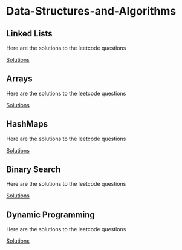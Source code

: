 # Data-Structures-and-Algorithms

## Linked Lists
Here are the solutions to the leetcode questions


[Solutions](https://github.com/Pragni24/Data-Structures-and-Algorithms/tree/main/Linked%20Lists)


## Arrays
Here are the solutions to the leetcode questions


[Solutions](https://github.com/Pragni24/Data-Structures-and-Algorithms/tree/main/Arrays)


## HashMaps
Here are the solutions to the leetcode questions


[Solutions](https://github.com/Pragni24/Data-Structures-and-Algorithms/tree/main/HashMaps)


## Binary Search
Here are the solutions to the leetcode questions


[Solutions](https://github.com/Pragni24/Data-Structures-and-Algorithms/tree/main/Binary%20Search)


## Dynamic Programming
Here are the solutions to the leetcode questions


[Solutions](https://github.com/Pragni24/Data-Structures-and-Algorithms/tree/main/Dynamic%20Programming)

